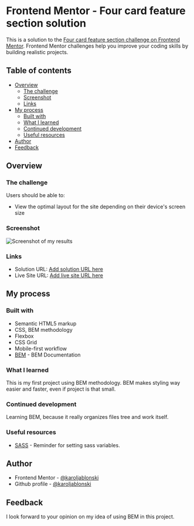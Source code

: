 # Frontend Mentor - Four card feature section solution

This is a solution to the [Four card feature section challenge on Frontend Mentor](https://www.frontendmentor.io/challenges/four-card-feature-section-weK1eFYK). Frontend Mentor challenges help you improve your coding skills by building realistic projects. 

## Table of contents

- [Overview](#overview)
  - [The challenge](#the-challenge)
  - [Screenshot](#screenshot)
  - [Links](#links)
- [My process](#my-process)
  - [Built with](#built-with)
  - [What I learned](#what-i-learned)
  - [Continued development](#continued-development)
  - [Useful resources](#useful-resources)
- [Author](#author)
- [Feedback](#feedback)


## Overview

### The challenge

Users should be able to:

- View the optimal layout for the site depending on their device's screen size

### Screenshot

![Screenshot of my results](./screenshot.png)

### Links

- Solution URL: [Add solution URL here](https://github.com/karoljablonski/fm-n-4card-section-feature)
- Live Site URL: [Add live site URL here](https://karoljablonski.github.io/fm-n-4card-section-feature/)

## My process

### Built with

- Semantic HTML5 markup
- CSS, BEM methodology
- Flexbox
- CSS Grid
- Mobile-first workflow
- [BEM](https://en.bem.info/) - BEM Documentation

### What I learned

This is my first project using BEM methodology. BEM makes styling way easier and faster, even if project is that small.

### Continued development

Learning BEM, because it really organizes files tree and work itself.

### Useful resources

- [SASS](https://sass-lang.com/guide) - Reminder for setting sass variables.

## Author

- Frontend Mentor - [@karoljablonski](https://www.frontendmentor.io/profile/karoljablonski)
- Github profile - [@karoljablonski](https://www.github.com/karoljablonski/)

## Feedback

I look forward to your opinion on my idea of using BEM in this project. 